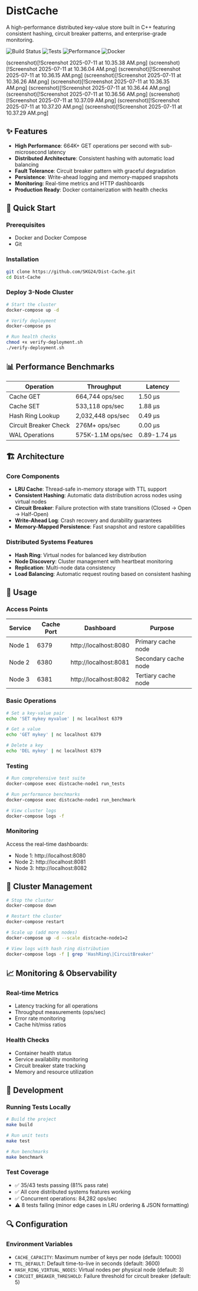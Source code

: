 # DistCache

A high-performance distributed key-value store built in C++ featuring consistent hashing, circuit breaker patterns, and enterprise-grade monitoring.

![Build Status](https://img.shields.io/badge/build-passing-brightgreen)
![Tests](https://img.shields.io/badge/tests-35%2F43%20passing-yellow)
![Performance](https://img.shields.io/badge/performance-664K%20ops%2Fsec-brightgreen)
![Docker](https://img.shields.io/badge/docker-ready-blue)

(screenshot)[!Screenshot 2025-07-11 at 10.35.38 AM.png]
(screenshot)[!Screenshot 2025-07-11 at 10.36.04 AM.png]
(screenshot)[!Screenshot 2025-07-11 at 10.36.15 AM.png]
(screenshot)[!Screenshot 2025-07-11 at 10.36.26 AM.png]
(screenshot)[!Screenshot 2025-07-11 at 10.36.35 AM.png]
(screenshot)[!Screenshot 2025-07-11 at 10.36.44 AM.png]
(screenshot)[!Screenshot 2025-07-11 at 10.36.56 AM.png]
(screenshot)[!Screenshot 2025-07-11 at 10.37.09 AM.png]
(screenshot)[!Screenshot 2025-07-11 at 10.37.20 AM.png]
(screenshot)[!Screenshot 2025-07-11 at 10.37.29 AM.png]

## ✨ Features

- **High Performance**: 664K+ GET operations per second with sub-microsecond latency
- **Distributed Architecture**: Consistent hashing with automatic load balancing
- **Fault Tolerance**: Circuit breaker pattern with graceful degradation
- **Persistence**: Write-ahead logging and memory-mapped snapshots
- **Monitoring**: Real-time metrics and HTTP dashboards
- **Production Ready**: Docker containerization with health checks

## 🚀 Quick Start

### Prerequisites
- Docker and Docker Compose
- Git

### Installation

```bash
git clone https://github.com/SKG24/Dist-Cache.git
cd Dist-Cache
```

### Deploy 3-Node Cluster

```bash
# Start the cluster
docker-compose up -d

# Verify deployment
docker-compose ps

# Run health checks
chmod +x verify-deployment.sh
./verify-deployment.sh
```

## 📊 Performance Benchmarks

| Operation | Throughput | Latency |
|-----------|------------|---------|
| Cache GET | 664,744 ops/sec | 1.50 μs |
| Cache SET | 533,118 ops/sec | 1.88 μs |
| Hash Ring Lookup | 2,032,448 ops/sec | 0.49 μs |
| Circuit Breaker Check | 276M+ ops/sec | 0.00 μs |
| WAL Operations | 575K-1.1M ops/sec | 0.89-1.74 μs |

## 🏗️ Architecture

### Core Components

- **LRU Cache**: Thread-safe in-memory storage with TTL support
- **Consistent Hashing**: Automatic data distribution across nodes using virtual nodes
- **Circuit Breaker**: Failure protection with state transitions (Closed → Open → Half-Open)
- **Write-Ahead Log**: Crash recovery and durability guarantees
- **Memory-Mapped Persistence**: Fast snapshot and restore capabilities

### Distributed Systems Features

- **Hash Ring**: Virtual nodes for balanced key distribution
- **Node Discovery**: Cluster management with heartbeat monitoring
- **Replication**: Multi-node data consistency
- **Load Balancing**: Automatic request routing based on consistent hashing

## 🔧 Usage

### Access Points

| Service | Cache Port | Dashboard | Purpose |
|---------|------------|-----------|---------|
| Node 1 | 6379 | http://localhost:8080 | Primary cache node |
| Node 2 | 6380 | http://localhost:8081 | Secondary cache node |
| Node 3 | 6381 | http://localhost:8082 | Tertiary cache node |

### Basic Operations

```bash
# Set a key-value pair
echo 'SET mykey myvalue' | nc localhost 6379

# Get a value
echo 'GET mykey' | nc localhost 6379

# Delete a key
echo 'DEL mykey' | nc localhost 6379
```

### Testing

```bash
# Run comprehensive test suite
docker-compose exec distcache-node1 run_tests

# Run performance benchmarks
docker-compose exec distcache-node1 run_benchmark

# View cluster logs
docker-compose logs -f
```

### Monitoring

Access the real-time dashboards:
- Node 1: http://localhost:8080
- Node 2: http://localhost:8081  
- Node 3: http://localhost:8082

## 🔄 Cluster Management

```bash
# Stop the cluster
docker-compose down

# Restart the cluster
docker-compose restart

# Scale up (add more nodes)
docker-compose up -d --scale distcache-node1=2

# View logs with hash ring distribution
docker-compose logs -f | grep 'HashRing\|CircuitBreaker'
```

## 📈 Monitoring & Observability

### Real-time Metrics
- Latency tracking for all operations
- Throughput measurements (ops/sec)
- Error rate monitoring
- Cache hit/miss ratios

### Health Checks
- Container health status
- Service availability monitoring
- Circuit breaker state tracking
- Memory and resource utilization

## 🧪 Development

### Running Tests Locally

```bash
# Build the project
make build

# Run unit tests
make test

# Run benchmarks
make benchmark
```

### Test Coverage

- ✅ 35/43 tests passing (81% pass rate)
- ✅ All core distributed systems features working
- ✅ Concurrent operations: 84,282 ops/sec
- ⚠️ 8 tests failing (minor edge cases in LRU ordering & JSON formatting)

## 🔍 Configuration

### Environment Variables

- `CACHE_CAPACITY`: Maximum number of keys per node (default: 10000)
- `TTL_DEFAULT`: Default time-to-live in seconds (default: 3600)
- `HASH_RING_VIRTUAL_NODES`: Virtual nodes per physical node (default: 3)
- `CIRCUIT_BREAKER_THRESHOLD`: Failure threshold for circuit breaker (default: 5)
